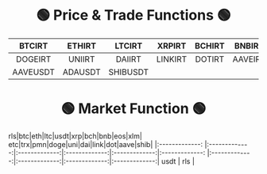 
<h1 align="center"> 🟢 Price & Trade Functions 🟢 </h1>

|BTCIRT|ETHIRT|LTCIRT|XRPIRT|BCHIRT|BNBIRT|EOSIRT|XLMIRT|ETCIRT|TRXIRT|
|:-------------: |:-------------:|:-------------:|:-------------:|:-------------:|:-------------: |:-------------:|:-------------:|:-------------:|:-------------:|
| DOGEIRT | UNIIRT | DAIIRT | LINKIRT | DOTIRT | AAVEIRT | ADAIRT | SHIBIRT | USDTIRT | BTCUSDT | ETHUSDT | LTCUSDT | XRPUSDT |BCHUSDT | BNBUSDT | EOSUSDT | XLMUSDT |ETCUSDT | TRXUSDT | PMNUSDT | DOGEUSDT | UNIUSDT | DAIUSDT | LINKUSDT | DOTUSDT
AAVEUSDT | ADAUSDT | SHIBUSDT

<h1 align="center"> 🟢 Market Function 🟢 </h1>

rls|btc|eth|ltc|usdt|xrp|bch|bnb|eos|xlm|
etc|trx|pmn|doge|uni|dai|link|dot|aave|shib|
|:-------------: |:-------------:|:-------------:|:-------------:|:-------------:|:-------------: |:-------------:|:-------------:|:-------------:|:-------------:|
usdt | rls | 